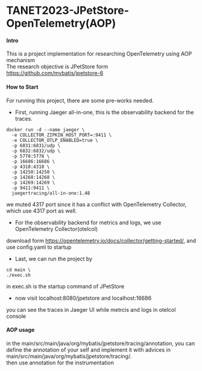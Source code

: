 # TANET2023-JPetStore-OpenTelemetry(AOP)

#### Intro
This is a project implementation for researching OpenTelemetry using AOP mechanism  
The research objective is JPetStore form https://github.com/mybatis/jpetstore-6

#### How to Start
For running this project, there are some pre-works needed.  
* First, running Jaeger all-in-one, this is the observability backend for the traces.
```
docker run -d --name jaeger \
  -e COLLECTOR_ZIPKIN_HOST_PORT=:9411 \
  -e COLLECTOR_OTLP_ENABLED=true \
  -p 6831:6831/udp \
  -p 6832:6832/udp \
  -p 5778:5778 \
  -p 16686:16686 \
  -p 4318:4318 \
  -p 14250:14250 \
  -p 14268:14268 \
  -p 14269:14269 \
  -p 9411:9411 \
  jaegertracing/all-in-one:1.48
```
we muted 4317 port since it has a conflict with OpenTelemetry Collector, which use 4317 port as well. 


* For the observability backend for metrics and logs, we use OpenTelemetry Collector(otelcol)  

download form https://opentelemetry.io/docs/collector/getting-started/, and use config.yaml to startup

* Last, we can run the project by
```
cd main \
./exec.sh
```
in exec.sh is the startup command of JPetStore

* now visit localhost:8080/jpetstore and localhost:16686

you can see the traces in Jaeger UI while metrcis and logs in otelcol console

#### AOP usage
in the main/src/main/java/org/mybatis/jpetstore/tracing/annotation, you can define the annotation of your self and implement it with advices in main/src/main/java/org/mybatis/jpetstore/tracing/.  
then use annotation for the instrumentation
